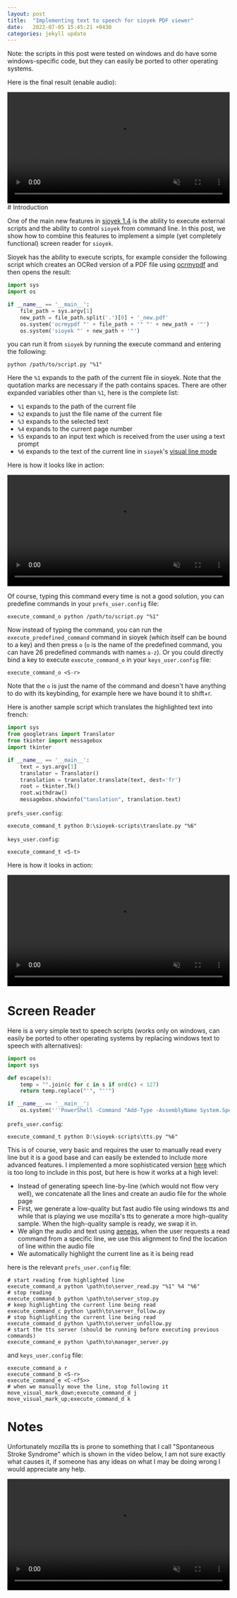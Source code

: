 ```yaml
---
layout: post
title:  "Implementing text to speech for sioyek PDF viewer"
date:   2022-07-05 15:45:21 +0430
categories: jekyll update
---
```


Note: the scripts in this post were tested on windows and do have some windows-specific code, but they can easily be ported to other operating systems.

Here is the final result (enable audio):

<video muted autoplay controls width="100%">
    <source src="/images/2022-07-05-implementing-a-screen-reader-for-sioyek/tts.mp4" type="video/mp4">
</video>
# Introduction

One of the main new features in [sioyek 1.4](https://github.com/ahrm/sioyek) is the ability to execute external scripts and the ability to control `sioyek` from command line. In this post, we show how to combine this features to implement a simple (yet completely functional) screen reader for `sioyek`.


Sioyek has the ability to execute scripts, for example consider the following script which creates an OCRed version of a PDF file using [ocrmypdf](https://ocrmypdf.readthedocs.io/en/latest/) and then opens the result:

```python
import sys
import os

if __name__ == '__main__':
    file_path = sys.argv[1]
    new_path = file_path.split('.')[0] + '_new.pdf'
    os.system('ocrmypdf "' + file_path + '" "' + new_path + '"')
    os.system('sioyek "' + new_path + '"')
```

you can run it from `sioyek` by running the execute command and entering the following:
```
python /path/to/script.py "%1"
```
Here the `%1` expands to the path of the current file in sioyek. Note that the quotation marks are necessary if the path contains spaces. There are other expanded variables other than `%1`, here is the complete list:

* `%1` expands to the path of the current file
* `%2` expands to just the file name of the current file 
* `%3` expands to the selected text
* `%4` expands to the current page number
* `%5` expands to an input text which is received from the user using a text prompt
* `%6` expands to the text of the current line in `sioyek`'s [visual line mode](https://user-images.githubusercontent.com/6392321/168427739-007be805-a457-4d1f-ba14-35c5070aae5f.mp4)

Here is how it looks like in action:

<video muted autoplay controls width="100%">
    <source src="/images/2022-07-05-implementing-a-screen-reader-for-sioyek/ocr_simple.mp4" type="video/mp4">
</video>

Of course, typing this command every time is not a good solution, you can predefine commands in your `prefs_user.config` file:

```
execute_command_o python /path/to/script.py "%1"
```
Now instead of typing the command, you can run the `execute_predefined_command` command in sioyek (which itself can be bound to a key) and then press `o` (`o` is the name of the predefined command, you can have 26 predefined commands with names `a-z`). Or you could directly bind a key to execute `execute_command_o` in your `keys_user.config` file:
```
execute_command_o <S-r>
```
Note that the `o` is just the name of the command and doesn't have anything to do with its keybinding, for example here we have bound it to shift+r.

Here is another sample script which translates the highlighted text into french:

```python
import sys
from googletrans import Translator
from tkinter import messagebox
import tkinter

if __name__ == '__main__':
    text = sys.argv[1]
    translator = Translator()
    translation = translator.translate(text, dest='fr')
    root = tkinter.Tk()
    root.withdraw()
    messagebox.showinfo("tanslation", translation.text)
```
`prefs_user.config`:
```
execute_command_t python D:\sioyek-scripts\translate.py "%6"
```

`keys_user.config`:
```
execute_command_t <S-t>
```
Here is how it looks in action:

<video muted autoplay controls width="100%">
    <source src="/images/2022-07-05-implementing-a-screen-reader-for-sioyek/translate.mp4" type="video/mp4">
</video>

# Screen Reader

Here is a very simple text to speech scripts (works only on windows, can easily be ported to other operating systems by replacing windows text to speech with alternatives):

```python
import os
import sys

def escape(s):
    temp = "".join(c for c in s if ord(c) < 127)
    return temp.replace("'", "''")

if __name__ == '__main__':
    os.system('''PowerShell -Command "Add-Type -AssemblyName System.Speech; (New-Object System.Speech.Synthesis.SpeechSynthesizer).Speak('{}');'''.format(escape(sys.argv[1])))
```
`prefs_user.config`:
```
execute_command_t python D:\sioyek-scripts\tts.py "%6"
```

This is of course, very basic and requires the user to manually read every line but it is a good base and can easily be extended to include more advanced features. I implemented a more sophisticated version [here](https://github.com/ahrm/sioyek/tree/main/scripts/tts) which is too long to include in this post, but here is how it works at a high level:

* Instead of generating speech line-by-line (which would not flow very well), we concatenate all the lines and create an audio file for the whole page
* First, we generate a low-quality but fast audio file using windows tts and while that is playing we use mozilla's tts to generate a more high-quality sample. When the high-quality sample is ready, we swap it in.
* We align the audio and text using [aeneas](https://github.com/readbeyond/aeneas), when the user requests a read command from a specific line, we use this alignment to find the location of line within the audio file
* We automatically highlight the current line as it is being read

here is the relevant `prefs_user.config` file:
```
# start reading from highlighted line
execute_command_a python \path\to\server_read.py "%1" %4 "%6"
# stop reading
execute_command_b python \path\to\server_stop.py
# keep highlighting the current line being read
execute_command_c python \path\to\server_follow.py
# stop highlighting the current line being read
execute_command_d python \path\to\server_unfollow.py
# start the tts server (should be running before executing previous commands)
execute_command_e python \path\to\manager_server.py
```
and `keys_user.config` file:
```
execute_command_a r
execute_command_b <S-r>
execute_command_e <C-<f5>>
# when we manually move the line, stop following it
move_visual_mark_down;execute_command_d j
move_visual_mark_up;execute_command_d k
```

# Notes
Unfortunately mozilla tts is prone to something that I call "Spontaneous Stroke Syndrome" which is shown in the video below, I am not sure exactly what causes it, if someone has any ideas on what I may be doing wrong I would appreciate any help.


<video muted autoplay controls width="100%">
    <source src="/images/2022-07-05-implementing-a-screen-reader-for-sioyek/stroke.mp4" type="video/mp4">
</video>